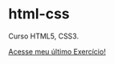 # html-css
 Curso HTML5, CSS3.

<a href="exercicios/ex022/fundo001.html">Acesse meu último Exercício!</a>